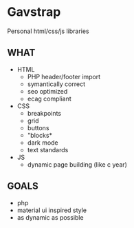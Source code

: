 # Gavstrap
Personal html/css/js libraries


## WHAT
* HTML
  * PHP header/footer import
  * symantically correct
  * seo optimized
  * ecag compliant
* CSS
  * breakpoints
  * grid
  * buttons
  * "blocks*
  * dark mode
  * text standards
* JS
  * dynamic page building (like c year)

## GOALS
* php
* material ui inspired style
* as dynamic as possible
